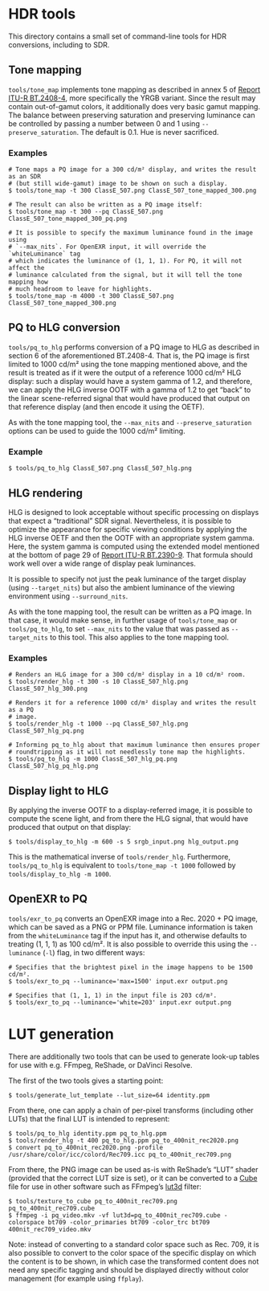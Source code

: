 # HDR tools

This directory contains a small set of command-line tools for HDR conversions,
including to SDR.

## Tone mapping

`tools/tone_map` implements tone mapping as described in annex 5 of
[Report ITU-R BT.2408-4](https://www.itu.int/pub/R-REP-BT.2408-4-2021), more
specifically the YRGB variant. Since the result may contain out-of-gamut colors,
it additionally does very basic gamut mapping. The balance between preserving
saturation and preserving luminance can be controlled by passing a number
between 0 and 1 using `--preserve_saturation`. The default is 0.1. Hue is never
sacrificed.

### Examples

```shell
# Tone maps a PQ image for a 300 cd/m² display, and writes the result as an SDR
# (but still wide-gamut) image to be shown on such a display.
$ tools/tone_map -t 300 ClassE_507.png ClassE_507_tone_mapped_300.png

# The result can also be written as a PQ image itself:
$ tools/tone_map -t 300 --pq ClassE_507.png ClassE_507_tone_mapped_300_pq.png

# It is possible to specify the maximum luminance found in the image using
# `--max_nits`. For OpenEXR input, it will override the `whiteLuminance` tag
# which indicates the luminance of (1, 1, 1). For PQ, it will not affect the
# luminance calculated from the signal, but it will tell the tone mapping how
# much headroom to leave for highlights.
$ tools/tone_map -m 4000 -t 300 ClassE_507.png ClassE_507_tone_mapped_300.png
```

## PQ to HLG conversion

`tools/pq_to_hlg` performs conversion of a PQ image to HLG as described in
section 6 of the aforementioned BT.2408-4. That is, the PQ image is first
limited to 1000 cd/m² using the tone mapping mentioned above, and the result is
treated as if it were the output of a reference 1000 cd/m² HLG display: such a
display  would have a system gamma of 1.2, and therefore, we can apply the
HLG inverse OOTF with a gamma of 1.2 to get “back” to the linear scene-referred
signal that would have produced that output on that reference display (and then
encode it using the OETF).

As with the tone mapping tool, the `--max_nits` and `--preserve_saturation`
options can be used to guide the 1000 cd/m² limiting.

### Example

```shell
$ tools/pq_to_hlg ClassE_507.png ClassE_507_hlg.png
```

## HLG rendering

HLG is designed to look acceptable without specific processing on displays that
expect a “traditional” SDR signal. Nevertheless, it is possible to optimize the
appearance for specific viewing conditions by applying the HLG inverse OETF and
then the OOTF with an appropriate system gamma. Here, the system gamma is
computed using  the extended model mentioned at the bottom of page 29 of
[Report ITU-R BT.2390-9](https://www.itu.int/pub/R-REP-BT.2390-9-2021). That
formula should work well over a wide range of display peak luminances.

It is possible to specify not just the peak luminance of the target display
(using `--target_nits`) but also the ambient luminance of the viewing
environment using `--surround_nits`.

As with the tone mapping tool, the result can be written as a PQ image. In that
case, it would make sense, in further usage of `tools/tone_map` or
`tools/pq_to_hlg`, to set `--max_nits` to the value that was passed as
`--target_nits` to this tool. This also applies to the tone mapping tool.

### Examples

```shell
# Renders an HLG image for a 300 cd/m² display in a 10 cd/m² room.
$ tools/render_hlg -t 300 -s 10 ClassE_507_hlg.png ClassE_507_hlg_300.png

# Renders it for a reference 1000 cd/m² display and writes the result as a PQ
# image.
$ tools/render_hlg -t 1000 --pq ClassE_507_hlg.png ClassE_507_hlg_pq.png

# Informing pq_to_hlg about that maximum luminance then ensures proper
# roundtripping as it will not needlessly tone map the highlights.
$ tools/pq_to_hlg -m 1000 ClassE_507_hlg_pq.png ClassE_507_hlg_pq_hlg.png
```

## Display light to HLG

By applying the inverse OOTF to a display-referred image, it is possible to
compute the scene light, and from there the HLG signal, that would have
produced that output on that display:

```shell
$ tools/display_to_hlg -m 600 -s 5 srgb_input.png hlg_output.png
```

This is the mathematical inverse of `tools/render_hlg`. Furthermore,
`tools/pq_to_hlg` is equivalent to `tools/tone_map -t 1000` followed by
`tools/display_to_hlg -m 1000`.

## OpenEXR to PQ

`tools/exr_to_pq` converts an OpenEXR image into a Rec. 2020 + PQ image, which
can be saved as a PNG or PPM file. Luminance information is taken from the
`whiteLuminance` tag if the input has it, and otherwise defaults to treating
(1, 1, 1) as 100 cd/m². It is also possible to override this using the
`--luminance` (`-l`) flag, in two different ways:

```shell
# Specifies that the brightest pixel in the image happens to be 1500 cd/m².
$ tools/exr_to_pq --luminance='max=1500' input.exr output.png

# Specifies that (1, 1, 1) in the input file is 203 cd/m².
$ tools/exr_to_pq --luminance='white=203' input.exr output.png
```

# LUT generation

There are additionally two tools that can be used to generate look-up tables
for use with e.g. FFmpeg, ReShade, or DaVinci Resolve.

The first of the two tools gives a starting point:

```shell
$ tools/generate_lut_template --lut_size=64 identity.ppm
```

From there, one can apply a chain of per-pixel transforms (including other
LUTs) that the final LUT is intended to represent:

```shell
$ tools/pq_to_hlg identity.ppm pq_to_hlg.ppm
$ tools/render_hlg -t 400 pq_to_hlg.ppm pq_to_400nit_rec2020.png
$ convert pq_to_400nit_rec2020.png -profile /usr/share/color/icc/colord/Rec709.icc pq_to_400nit_rec709.png
```

From there, the PNG image can be used as-is with ReShade’s “LUT” shader
(provided that the correct LUT size is set), or it can be converted to a
[Cube](https://web.archive.org/web/20220215173646/https://wwwimages2.adobe.com/content/dam/acom/en/products/speedgrade/cc/pdfs/cube-lut-specification-1.0.pdf)
file for use in other software such as FFmpeg’s [lut3d](https://ffmpeg.org/ffmpeg-filters.html#lut3d-1)
filter:

```shell
$ tools/texture_to_cube pq_to_400nit_rec709.png pq_to_400nit_rec709.cube
$ ffmpeg -i pq_video.mkv -vf lut3d=pq_to_400nit_rec709.cube -colorspace bt709 -color_primaries bt709 -color_trc bt709 400nit_rec709_video.mkv
```

Note: instead of converting to a standard color space such as Rec. 709, it is
also possible to convert to the color space of the specific display on which
the content is to be shown, in which case the transformed content does not need
any specific tagging and should be displayed directly without color management
(for example using `ffplay`).
